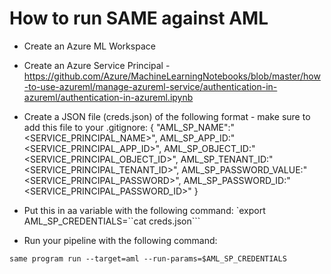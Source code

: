 # How to run SAME against AML

- Create an Azure ML Workspace
- Create an Azure Service Principal - https://github.com/Azure/MachineLearningNotebooks/blob/master/how-to-use-azureml/manage-azureml-service/authentication-in-azureml/authentication-in-azureml.ipynb
- Create a JSON file (creds.json) of the following format - make sure to add this file to your .gitignore:
{
"AML_SP_NAME":"<SERVICE_PRINCIPAL_NAME>",
AML_SP_APP_ID:"<SERVICE_PRINCIPAL_APP_ID>",
AML_SP_OBJECT_ID:"<SERVICE_PRINCIPAL_OBJECT_ID>",
AML_SP_TENANT_ID:"<SERVICE_PRINCIPAL_TENANT_ID>",
AML_SP_PASSWORD_VALUE:"<SERVICE_PRINCIPAL_PASSWORD>",
AML_SP_PASSWORD_ID:"<SERVICE_PRINCIPAL_PASSWORD_ID>"
}

- Put this in aa variable with the following command:
`export AML_SP_CREDENTIALS=``cat creds.json```
- Run your pipeline with the following command:

`same program run --target=aml --run-params=$AML_SP_CREDENTIALS`
